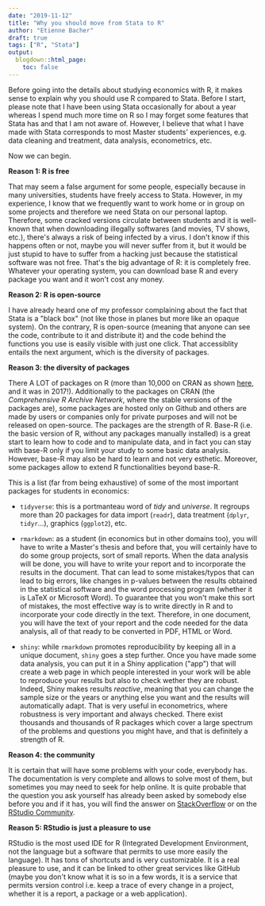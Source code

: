 ```yaml
---
date: "2019-11-12"
title: "Why you should move from Stata to R"
author: "Etienne Bacher"
draft: true
tags: ["R", "Stata"]
output: 
  blogdown::html_page:
    toc: false
---
```


Before going into the details about studying economics with R, it makes sense to explain why you should use R compared to Stata. Before I start, please note that I have been using Stata occasionally for about a year whereas I spend much more time on R so I may forget some features that Stata has and that I am not aware of. However, I believe that what I have made with Stata corresponds to most Master students' experiences, e.g. data cleaning and treatment, data analysis, econometrics, etc.

Now we can begin.

**Reason 1: R is free**

That may seem a false argument for some people, especially because in many universities, students have freely access to Stata. However, in my experience, I know that we frequently want to work home or in group on some projects and therefore we need Stata on our personal laptop. Therefore, some cracked versions circulate between students and it is well-known that when downloading illegally softwares (and movies, TV shows, etc.), there's always a risk of being infected by a virus. I don't know if this happens often or not, maybe you will never suffer from it, but it would be just stupid to have to suffer from a hacking just because the statistical software was not free. That's the big advantage of R: it is completely free. Whatever your operating system, you can download base R and every package you want and it won't cost any money.

**Reason 2: R is open-source**

I have already heard one of my professor complaining about the fact that Stata is a "black box" (not like those in planes but more like an opaque system). On the contrary, R is open-source (meaning that anyone can see the code, contribute to it and distribute it) and the code behind the functions you use is easily visible with just one click. That accessiblity entails the next argument, which is the diversity of packages.

**Reason 3: the diversity of packages**

There A LOT of packages on R (more than 10,000 on CRAN as shown [here](https://blog.revolutionanalytics.com/2017/01/cran-10000.html), and it was in 2017!). Additionally to the packages on CRAN (the *Comprehensive R Archive Network*, where the stable versions of the packages are), some packages are hosted only on Github and others are made by users or companies only for private purposes and will not be released on open-source. The packages are the strength of R. Base-R (i.e. the basic version of R, without any packages manually installed) is a great start to learn how to code and to manipulate data, and in fact you can stay with base-R only if you limit your study to some basic data analysis. However, base-R may also be hard to learn and not very esthetic. Moreover, some packages allow to extend R functionalities beyond base-R. 

This is a list (far from being exhaustive) of some of the most important packages for students in economics:

+ `tidyverse`: this is a portmanteau word of *tidy* and *universe*. It regroups more than 20 packages for data import (`readr`), data treatment (`dplyr`, `tidyr`...), graphics (`ggplot2`), etc.

+ `rmarkdown`: as a student (in economics but in other domains too), you will have to write a Master's thesis and before that, you will certainly have to do some group projects, sort of small reports. When the data analysis will be done, you will have to write your report and to incorporate the results in the document. That can lead to some mistakes/typos that can lead to big errors, like changes in p-values between the results obtained in the statistical software and the word processing program (whether it is LaTeX or Microsoft Word). To guarantee that you won't make this sort of mistakes, the most effective way is to write directly in R and to incorporate your code directly in the text. Therefore, in one document, you will have the text of your report and the code needed for the data analysis, all of that ready to be converted in PDF, HTML or Word.

+ `shiny`: while `rmarkdown` promotes reproducibility by keeping all in a unique document, `shiny` goes a step further. Once you have made some data analysis, you can put it in a Shiny application ("app") that will create a web page in which people interested in your work will be able to reproduce your results but also to check wether they are robust. Indeed, Shiny makes results *reactive*, meaning that you can change the sample size or the years or anything else you want and the results will automatically adapt. That is very useful in econometrics, where robustness is very important and always checked.
There exist thousands and thousands of R packages which cover a large spectrum of the problems and questions you might have, and that is definitely a strength of R.

**Reason 4: the community**

It is certain that will have some problems with your code, everybody has. The documentation is very complete and allows to solve most of them, but sometimes you may need to seek for help online. It is quite probable that the question you ask yourself has already been asked by somebody else before you and if it has, you will find the answer on [StackOverflow](https://stackoverflow.com/questions/tagged/r) or on the [RStudio Community](https://community.rstudio.com/).

**Reason 5: RStudio is just a pleasure to use**

RStudio is the most used IDE for R (Integrated Development Environment, not the language but a software that permits to use more easily the language). It has tons of shortcuts and is very customizable. It is a real pleasure to use, and it can be linked to other great services like GitHub (maybe you don't know what it is so in a few words, it is a service that permits version control i.e. keep a trace of every change in a project, whether it is a report, a package or a web application).





